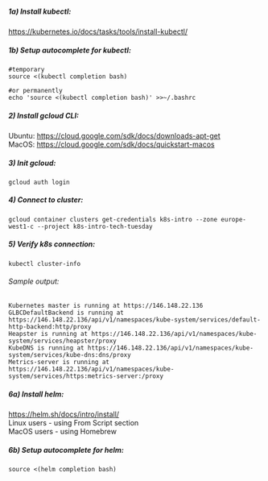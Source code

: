 ##### 1a) Install kubectl:  
https://kubernetes.io/docs/tasks/tools/install-kubectl/

##### 1b) Setup autocomplete for kubectl:
```shell script     
#temporary
source <(kubectl completion bash)

#or permanently
echo 'source <(kubectl completion bash)' >>~/.bashrc
```  

##### 2) Install gcloud CLI:  

Ubuntu: https://cloud.google.com/sdk/docs/downloads-apt-get  
MacOS: https://cloud.google.com/sdk/docs/quickstart-macos

##### 3) Init gcloud:
```shell script
gcloud auth login
```  

##### 4) Connect to cluster:  
```shell script
gcloud container clusters get-credentials k8s-intro --zone europe-west1-c --project k8s-intro-tech-tuesday
```   

##### 5) Verify k8s connection:
```shell script 
kubectl cluster-info   
```  
###### Sample output:
```text 
Kubernetes master is running at https://146.148.22.136
GLBCDefaultBackend is running at https://146.148.22.136/api/v1/namespaces/kube-system/services/default-http-backend:http/proxy
Heapster is running at https://146.148.22.136/api/v1/namespaces/kube-system/services/heapster/proxy
KubeDNS is running at https://146.148.22.136/api/v1/namespaces/kube-system/services/kube-dns:dns/proxy
Metrics-server is running at https://146.148.22.136/api/v1/namespaces/kube-system/services/https:metrics-server:/proxy
```

##### 6a) Install helm:
https://helm.sh/docs/intro/install/  
Linux users - using From Script section  
MacOS users - using Homebrew

##### 6b) Setup autocomplete for helm:
```shell script
source <(helm completion bash)
```